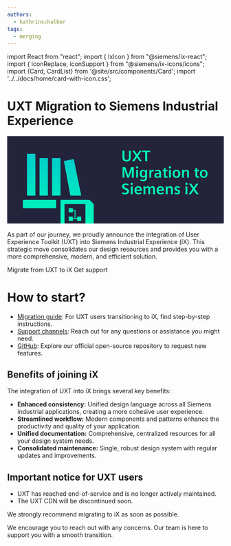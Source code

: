 ```yaml
---
authors:
  - kathrinschalber
tags:
  - merging
---
```


import React from "react";
import { IxIcon } from "@siemens/ix-react";
import { iconReplace, iconSupport } from "@siemens/ix-icons/icons";
import {Card, CardList} from '@site/src/components/Card';
import '../../docs/home/card-with-icon.css';

# UXT Migration to Siemens Industrial Experience

![banner](./2025_uxt.png)

As part of our journey, we proudly announce the integration of User Experience Toolkit (UXT) into Siemens Industrial Experience (iX). This strategic move consolidates our design resources and provides you with a more comprehensive, modern, and efficient solution.

<CardList>
 <Card link="home/migration/uxt"><IxIcon className="Card_Icon" name={iconReplace} size="16"></IxIcon> Migrate from UXT to iX</Card>
 <Card link="home/support/contact-us"><IxIcon className="Card_Icon" name={iconSupport} size="16"></IxIcon>Get support</Card>
</CardList>

<!-- truncate -->

# How to start?

- [Migration guide](/docs/home/migration/uxt): For UXT users transitioning to iX, find step-by-step instructions.
- [Support channels](/docs/home/support/contact-us): Reach out for any questions or assistance you might need.
- [GitHub](https://github.com/siemens/ix/issues): Explore our official open-source repository to request new features.

## Benefits of joining iX

The integration of UXT into iX brings several key benefits:

- **Enhanced consistency:** Unified design language across all Siemens industrial applications, creating a more cohesive user experience.
- **Streamlined workflow:** Modern components and patterns enhance the productivity and quality of your application.
- **Unified documentation:** Comprehensive, centralized resources for all your design system needs.
- **Consolidated maintenance:** Single, robust design system with regular updates and improvements.

## Important notice for UXT users

- UXT has reached end-of-service and is no longer actively maintained.
- The UXT CDN will be discontinued soon.

We strongly recommend migrating to iX as soon as possible.

We encourage you to reach out with any concerns. Our team is here to support you with a smooth transition.
